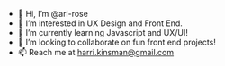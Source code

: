 - 👋 Hi, I’m @ari-rose
- 👀 I’m interested in UX Design and Front End.
- 🌱 I’m currently learning Javascript and UX/UI!
- 💞️ I’m looking to collaborate on fun front end projects!
- 📫 Reach me at harri.kinsman@gmail.com

<!---
ari-rose/ari-rose is a ✨ special ✨ repository because its `README.md` (this file) appears on your GitHub profile.
You can click the Preview link to take a look at your changes.
--->
